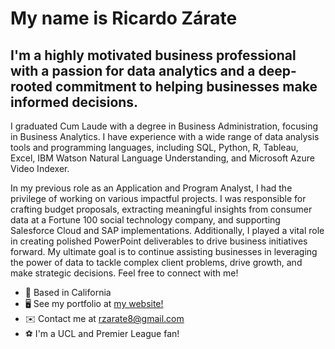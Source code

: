 # My name is Ricardo Zárate

## I'm a highly motivated business professional with a passion for data analytics and a deep-rooted commitment to helping businesses make informed decisions. 

I graduated Cum Laude with a degree in Business Administration, focusing in Business Analytics. I have experience with a wide range of data analysis tools 
and programming languages, including SQL, Python, R, Tableau, Excel, IBM Watson Natural Language Understanding, and Microsoft Azure Video Indexer. 

In my previous role as an Application and Program Analyst, I had the privilege of working on various impactful projects. I was responsible for crafting budget proposals, 
extracting meaningful insights from consumer data at a Fortune 100 social technology company, and supporting Salesforce Cloud and SAP implementations. Additionally, 
I played a vital role in creating polished PowerPoint deliverables to drive business initiatives forward. My ultimate goal is to continue assisting businesses in 
leveraging the power of data to tackle complex client problems, drive growth, and make strategic decisions. Feel free to connect with me!
- 🌇 Based in California 
- 🖥️ See my portfolio at [my website!](https://github.com/cardozarate/cardozarate.github.io)
- ✉️ Contact me at rzarate8@gmail.com
- ⚽️ I'm a UCL and Premier League fan!

<!---
cardozarate/cardozarate is a ✨ special ✨ repository because its `README.md` (this file) appears on your GitHub profile.
You can click the Preview link to take a look at your changes.
--->
